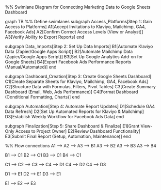 %% Swimlane Diagram for Connecting Marketing Data to Google Sheets Dashboard

graph TB
  %% Define swimlanes
  subgraph Access_Platforms[Step 1: Gain Access to Platforms]
    A1[Accept Invitations to Klaviyo, Mailchimp, GA4, Facebook Ads]
    A2[Confirm Correct Access Levels (View or Analyst)]
    A3[Verify Ability to Export Reports]
  end

  subgraph Data_Imports[Step 2: Set Up Data Imports]
    B1[Automate Klaviyo Data (Zapier/Google Apps Script)]
    B2[Automate Mailchimp Data (Zapier/Google Apps Script)]
    B3[Set Up Google Analytics Add-on for Google Sheets]
    B4[Export Facebook Ads Performance Reports (Manual/Automated)]
  end

  subgraph Dashboard_Creation[Step 3: Create Google Sheets Dashboard]
    C1[Create Separate Sheets for Klaviyo, Mailchimp, GA4, Facebook Ads]
    C2[Structure Data with Formulas, Filters, Pivot Tables]
    C3[Create Summary Dashboard (Email, Web, Ads Performance)]
    C4[Format Dashboard (Conditional Formatting, Charts)]
  end

  subgraph Automation[Step 4: Automate Report Updates]
    D1[Schedule GA4 Data Refresh]
    D2[Set Up Automated Reports for Klaviyo & Mailchimp]
    D3[Establish Weekly Workflow for Facebook Ads Data]
  end

  subgraph Finalization[Step 5: Share Dashboard & Finalize]
    E1[Grant View-Only Access to Project Owner]
    E2[Review Dashboard Functionality]
    E3[Submit Final Report (Setup, Automation, Maintenance)]
  end

  %% Flow connections
  A1 --> A2 --> A3 --> B1
  A3 --> B2
  A3 --> B3
  A3 --> B4

  B1 --> C1
  B2 --> C1
  B3 --> C1
  B4 --> C1

  C1 --> C2 --> C3 --> C4 --> D1
  C4 --> D2
  C4 --> D3

  D1 --> E1
  D2 --> E1
  D3 --> E1

  E1 --> E2 --> E3
